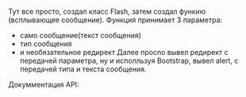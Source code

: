 Тут все просто, создал класс Flash, затем создал функию (всплывающее сообщение). Функция принимает 3 параметра:
- само сообщение(текст сообщения)
- тип сообщения
- и необязательное редирект
Далее просnо вывел редирект с передачей параметра, ну и исполльзуя Bootstrap, вывел alert, с передачей типа и текста сообщения.

Докумментация API: